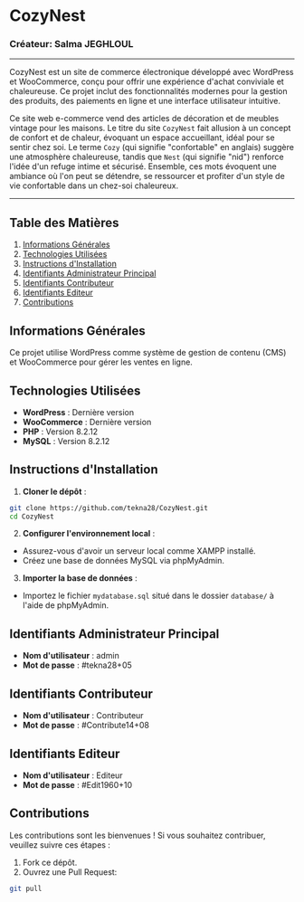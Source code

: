 # CozyNest

### Créateur: Salma JEGHLOUL

***

CozyNest est un site de commerce électronique développé avec WordPress et WooCommerce, conçu pour offrir une expérience d'achat conviviale et chaleureuse. Ce projet inclut des fonctionnalités modernes pour la gestion des produits, des paiements en ligne et une interface utilisateur intuitive.

Ce site web e-commerce vend des articles de décoration et de meubles vintage pour les maisons. Le titre du site `CozyNest` fait allusion à un concept de confort et de chaleur, évoquant un espace accueillant, idéal pour se sentir chez soi. Le terme `Cozy` (qui signifie "confortable" en anglais) suggère une atmosphère chaleureuse, tandis que `Nest` (qui signifie "nid") renforce l'idée d'un refuge intime et sécurisé. Ensemble, ces mots évoquent une ambiance où l'on peut se détendre, se ressourcer et profiter d'un style de vie confortable dans un chez-soi chaleureux.

***

## Table des Matières

1. [Informations Générales](#informations-générales)
2. [Technologies Utilisées](#technologies-utilisées)
3. [Instructions d'Installation](#instructions-dinstallation)
4. [Identifiants Administrateur Principal](#identifiants-administrateur-principal)
5. [Identifiants Contributeur](#identifiants-contributeur)
6. [Identifiants Editeur](#identifiants-editeur)
7. [Contributions](#contributions)

## Informations Générales

Ce projet utilise WordPress comme système de gestion de contenu (CMS) et WooCommerce pour gérer les ventes en ligne.

## Technologies Utilisées

- **WordPress** : Dernière version
- **WooCommerce** : Dernière version
- **PHP** : Version 8.2.12
- **MySQL** : Version 8.2.12

## Instructions d'Installation

1. **Cloner le dépôt** :
```bash
git clone https://github.com/tekna28/CozyNest.git
cd CozyNest
```

2. **Configurer l'environnement local** :
- Assurez-vous d'avoir un serveur local comme XAMPP installé.
- Créez une base de données MySQL via phpMyAdmin.

3. **Importer la base de données** :
- Importez le fichier `mydatabase.sql` situé dans le dossier `database/` à l'aide de phpMyAdmin.

## Identifiants Administrateur Principal

- **Nom d'utilisateur** : admin
- **Mot de passe** : #tekna28+05

## Identifiants Contributeur

- **Nom d'utilisateur** : Contributeur
- **Mot de passe** : #Contribute14+08

## Identifiants Editeur

- **Nom d'utilisateur** : Editeur
- **Mot de passe** : #Edit1960+10


## Contributions

Les contributions sont les bienvenues ! Si vous souhaitez contribuer, veuillez suivre ces étapes :

1. Fork ce dépôt.
2. Ouvrez une Pull Request:
```bash
git pull
```
